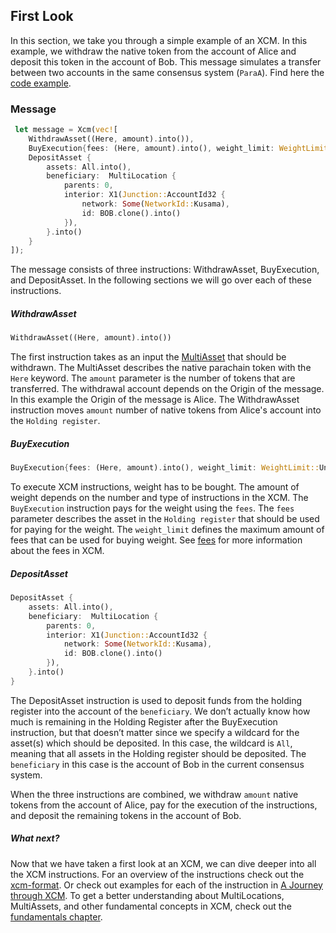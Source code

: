 ## First Look
In this section, we take you through a simple example of an XCM. In this example, we withdraw the native token from the account of Alice and deposit this token in the account of Bob. This message simulates a transfer between two accounts in the same consensus system (`ParaA`). Find here the [code example]().

### Message
```rust
 let message = Xcm(vec![
    WithdrawAsset((Here, amount).into()),
    BuyExecution{fees: (Here, amount).into(), weight_limit: WeightLimit::Unlimited},
    DepositAsset { 
        assets: All.into(), 
        beneficiary:  MultiLocation { 
            parents: 0,
            interior: X1(Junction::AccountId32 { 
                network: Some(NetworkId::Kusama), 
                id: BOB.clone().into() 
            }),
        }.into()
    }   
]);
```
The message consists of three instructions: WithdrawAsset, BuyExecution, and DepositAsset. In the following sections we will go over each of these instructions. 

##### WithdrawAsset
```rust
WithdrawAsset((Here, amount).into())
```

The first instruction takes as an input the [MultiAsset]() that should be withdrawn. The MultiAsset describes the native parachain token with the `Here` keyword. The `amount` parameter is the number of tokens that are transferred. The withdrawal account depends on the Origin of the message. In this example the Origin of the message is Alice.
The WithdrawAsset instruction moves `amount` number of native tokens from Alice's account into the `Holding register`. 

##### BuyExecution
```rust
BuyExecution{fees: (Here, amount).into(), weight_limit: WeightLimit::Unlimited}
```
To execute XCM instructions, weight has to be bought. The amount of weight depends on the number and type of instructions in the XCM. The `BuyExecution` instruction pays for the weight using the `fees`. The `fees` parameter describes the asset in the `Holding register` that should be used for paying for the weight. The `weight_limit` defines the maximum amount of fees that can be used for buying weight. See [fees]() for more information about the fees in XCM.

##### DepositAsset
```rust
DepositAsset { 
    assets: All.into(), 
    beneficiary:  MultiLocation { 
        parents: 0,
        interior: X1(Junction::AccountId32 { 
            network: Some(NetworkId::Kusama), 
            id: BOB.clone().into() 
        }),
    }.into()
}
```
The DepositAsset instruction is used to deposit funds from the holding register into the account of the `beneficiary`. We don’t actually know how much is remaining in the Holding Register after the BuyExecution instruction, but that doesn’t matter since we specify a wildcard for the asset(s) which should be deposited. In this case, the wildcard is `All`, meaning that all assets in the Holding register should be deposited. The `beneficiary` in this case is the account of Bob in the current consensus system. 

When the three instructions are combined, we withdraw `amount` native tokens from the account of Alice, pay for the execution of the instructions, and deposit the remaining tokens in the account of Bob. 


##### What next?
Now that we have taken a first look at an XCM, we can dive deeper into all the XCM instructions. 
For an overview of the instructions check out the [xcm-format](https://github.com/paritytech/xcm-format#5-the-xcvm-instruction-set).
Or check out examples for each of the instruction in [A Journey through XCM]().
To get a better understanding about MultiLocations, MultiAssets, and other fundamental concepts in XCM, check out the [fundamentals chapter](fundamentals/README.md). 
